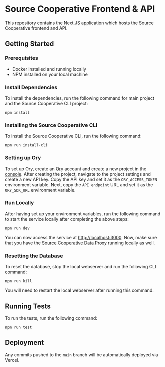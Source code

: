 # Source Cooperative Frontend & API

This repository contains the Next.JS application which hosts the Source Cooperative frontend and API.

## Getting Started

### Prerequisites
 - Docker installed and running locally
 - NPM installed on your local machine

### Install Dependencies

To install the dependencies, run the following command for main project and the Source Cooperative CLI project:

```
npm install
```

### Installing the Source Cooperative CLI

To install the Source Cooperative CLI, run the following command:

```
npm run install-cli
```

### Setting up Ory

To set up Ory, create an [Ory](https://ory.sh) account and create a new project in the [console](https://console.ory.sh).
After creating the project, navigate to the project settings and create a new API key.
Copy the API key and set it as the `ORY_ACCESS_TOKEN` environment variable.
Next, copy the `API endpoint` URL and set it as the `ORY_SDK_URL` environment variable.

### Run Locally

After having set up your environment variables, run the following command to start the service locally after completing the above steps:

```
npm run dev
```

You can now access the service at [http://localhost:3000](http://localhost:3000).
Now, make sure that you have the [Source Cooperative Data Proxy](https://github.com/source-cooperative/data.source.coop) running locally as well.


### Resetting the Database

To reset the database, stop the local webserver and run the following CLI command:

```
npm run kill
```

You will need to restart the local webserver after running this command.


## Running Tests

To run the tests, run the following command:

```
npm run test
```

## Deployment

Any commits pushed to the `main` branch will be automatically deployed via Vercel.
